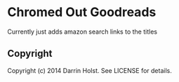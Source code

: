 # Chromed Out Goodreads

Currently just adds amazon search links to the titles

## Copyright

Copyright (c) 2014 Darrin Holst. See LICENSE for details.

